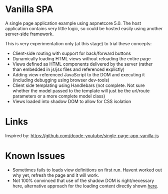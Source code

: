 ﻿# Vanilla SPA

A single page application example using aspnetcore 5.0.
The host application contains very little logic, so could be hosted easily using another server-side framework.

This is very experimentation only (at this stage) to trial these concepts:
- Client-side routing with support for back/forward buttons
- Dynamically loading HTML views without reloading the entire page
- Views defined as HTML components delivered by the server (rather than embedded in js/jsx files and referenced explictly)
- Adding view-referenced JavaScript to the DOM and executing it (including debugging using browser dev-tools)
- Client side templating using Handlebars (not complete. Not sure whether the model passed to the template will just be the url/route parameters or a more complete model class)
- Views loaded into shadow DOM to allow for CSS isolation

# Links

Inspired by:
https://github.com/dcode-youtube/single-page-app-vanilla-js

# Known Issues

- Sometimes fails to loads view definitions on first run. Havent worked out why yet, refresh the page and it will work.
- Not 100% convinced that use of the shadow DOM is right/necessary here, alternative approach for the loading content directly shown [here](https://stackoverflow.com/questions/57987543/how-do-i-use-the-fetch-api-to-load-html-page-with-its-javascript/64878810#64878810).